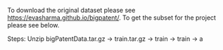 To download the original dataset please see https://evasharma.github.io/bigpatent/. To get the subset for the project please see below.

Steps:
Unzip bigPatentData.tar.gz -> train.tar.gz -> train -> train -> a
